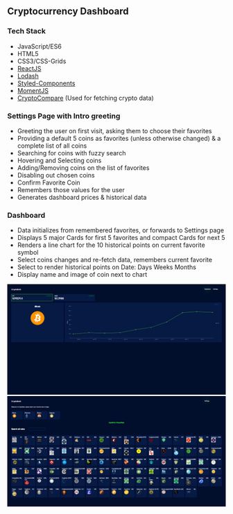 ## Cryptocurrency Dashboard ##

### Tech Stack ###
* JavaScript/ES6
* HTML5
* CSS3/CSS-Grids
* [ReactJS](https://reactjs.org/)
* [Lodash](https://lodash.com/)
* [Styled-Components](https://styled-components.com/)
* [MomentJS](https://www.npmjs.com/package/moment)
* [CryptoCompare](https://www.cryptocompare.com/) (Used for fetching crypto data)

### Settings Page with Intro greeting ###
* Greeting the user on first visit, asking them to choose their favorites
* Providing a default 5 coins as favorites (unless otherwise changed) & a complete list of all coins
* Searching for coins with fuzzy search
* Hovering and Selecting coins
* Adding/Removing coins on the list of favorites
* Disabling out chosen coins
* Confirm Favorite Coin
* Remembers those values for the user
* Generates dashboard prices & historical data

### Dashboard ###
* Data initializes from remembered favorites, or forwards to Settings page
* Displays 5 major Cards for first 5 favorites and compact Cards for next 5
* Renders a line chart for the 10 historical points on current favorite symbol
* Select coins changes and re-fetch data, remembers current favorite
* Select to render historical points on Date: Days Weeks Months
* Display name and image of coin next to chart

![Dashboard](https://github.com/javida1492/cryptodash/blob/master/public/dashboard.png)
![Settings](https://github.com/javida1492/cryptodash/blob/master/public/settings.png)
